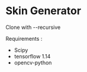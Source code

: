 # Skin Generator

Clone with --recursive 

Requirements : 
  - Scipy
  - tensorflow 1.14
  - opencv-python
  
